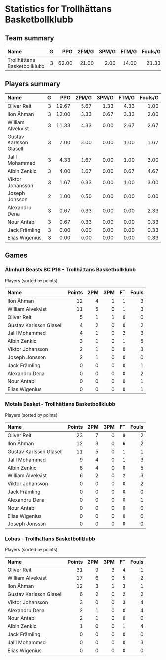 # Statistics for Trollhättans Basketbollklubb

## Team summary

| Name | G | PPG | 2PM/G | 3PM/G | FTM/G | Fouls/G |
|:-----|--:|----:|------:|------:|------:|--------:|
| Trollhättans Basketbollklubb | 3 | 62.00 | 21.00 | 2.00 | 14.00 | 21.33 |

## Players summary

| Name | G | PPG | 2PM/G | 3PM/G | FTM/G | Fouls/G |
|:-----|--:|----:|------:|------:|------:|--------:|
| Oliver Reit | 3 | 19.67 | 5.67 | 1.33 | 4.33 | 1.00 |
| Ilon Åhman | 3 | 12.00 | 3.33 | 0.67 | 3.33 | 2.00 |
| William Alvekvist | 3 | 11.33 | 4.33 | 0.00 | 2.67 | 2.67 |
| Gustav Karlsson Glasell | 3 | 7.00 | 3.00 | 0.00 | 1.00 | 1.67 |
| Jalil Mohammed | 3 | 4.33 | 1.67 | 0.00 | 1.00 | 3.00 |
| Albin Zenkic | 3 | 4.00 | 1.67 | 0.00 | 0.67 | 4.67 |
| Viktor Johansson | 3 | 1.67 | 0.33 | 0.00 | 1.00 | 3.00 |
| Joseph Jonsson | 2 | 1.00 | 0.50 | 0.00 | 0.00 | 0.00 |
| Alexandru Dena | 3 | 0.67 | 0.33 | 0.00 | 0.00 | 2.33 |
| Nour Antabi | 3 | 0.67 | 0.33 | 0.00 | 0.00 | 0.33 |
| Jack Främling | 3 | 0.00 | 0.00 | 0.00 | 0.00 | 0.33 |
| Elias Wigenius | 3 | 0.00 | 0.00 | 0.00 | 0.00 | 0.33 |

## Games

### Älmhult Beasts BC P16 - Trollhättans Basketbollklubb

Players (sorted by points)

| Name | Points | 2PM | 3PM | FT | Fouls |
|:-----|-------:|----:|----:|---:|------:|
| Ilon Åhman | 12 |  4 |  1 |  1 |  3 |
| William Alvekvist | 11 |  5 |  0 |  1 |  3 |
| Oliver Reit |  5 |  1 |  1 |  0 |  0 |
| Gustav Karlsson Glasell |  4 |  2 |  0 |  0 |  2 |
| Jalil Mohammed |  4 |  1 |  0 |  2 |  3 |
| Albin Zenkic |  3 |  1 |  0 |  1 |  5 |
| Viktor Johansson |  2 |  1 |  0 |  0 |  3 |
| Joseph Jonsson |  2 |  1 |  0 |  0 |  0 |
| Jack Främling |  0 |  0 |  0 |  0 |  1 |
| Alexandru Dena |  0 |  0 |  0 |  0 |  2 |
| Nour Antabi |  0 |  0 |  0 |  0 |  1 |
| Elias Wigenius |  0 |  0 |  0 |  0 |  1 |

### Motala Basket - Trollhättans Basketbollklubb

Players (sorted by points)

| Name | Points | 2PM | 3PM | FT | Fouls |
|:-----|-------:|----:|----:|---:|------:|
| Oliver Reit | 23 |  7 |  0 |  9 |  2 |
| Ilon Åhman | 12 |  3 |  0 |  6 |  2 |
| Gustav Karlsson Glasell | 11 |  5 |  0 |  1 |  1 |
| Jalil Mohammed |  9 |  4 |  0 |  1 |  3 |
| Albin Zenkic |  8 |  4 |  0 |  0 |  5 |
| William Alvekvist |  6 |  2 |  0 |  2 |  3 |
| Viktor Johansson |  0 |  0 |  0 |  0 |  2 |
| Jack Främling |  0 |  0 |  0 |  0 |  0 |
| Alexandru Dena |  0 |  0 |  0 |  0 |  1 |
| Nour Antabi |  0 |  0 |  0 |  0 |  0 |
| Elias Wigenius |  0 |  0 |  0 |  0 |  0 |
| Joseph Jonsson |  0 |  0 |  0 |  0 |  0 |

### Lobas - Trollhättans Basketbollklubb

Players (sorted by points)

| Name | Points | 2PM | 3PM | FT | Fouls |
|:-----|-------:|----:|----:|---:|------:|
| Oliver Reit | 31 |  9 |  3 |  4 |  1 |
| William Alvekvist | 17 |  6 |  0 |  5 |  2 |
| Ilon Åhman | 12 |  3 |  1 |  3 |  1 |
| Gustav Karlsson Glasell |  6 |  2 |  0 |  2 |  2 |
| Viktor Johansson |  3 |  0 |  0 |  3 |  4 |
| Alexandru Dena |  2 |  1 |  0 |  0 |  4 |
| Nour Antabi |  2 |  1 |  0 |  0 |  0 |
| Albin Zenkic |  1 |  0 |  0 |  1 |  4 |
| Jack Främling |  0 |  0 |  0 |  0 |  0 |
| Jalil Mohammed |  0 |  0 |  0 |  0 |  3 |
| Elias Wigenius |  0 |  0 |  0 |  0 |  0 |

